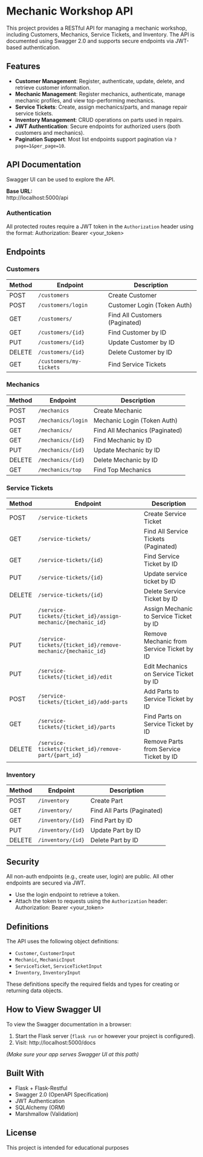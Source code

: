 # Mechanic Workshop API

This project provides a RESTful API for managing a mechanic workshop, including Customers, Mechanics, Service Tickets, and Inventory. The API is documented using Swagger 2.0 and supports secure endpoints via JWT-based authentication.

## Features

- **Customer Management**: Register, authenticate, update, delete, and retrieve customer information.
- **Mechanic Management**: Register mechanics, authenticate, manage mechanic profiles, and view top-performing mechanics.
- **Service Tickets**: Create, assign mechanics/parts, and manage repair service tickets.
- **Inventory Management**: CRUD operations on parts used in repairs.
- **JWT Authentication**: Secure endpoints for authorized users (both customers and mechanics).
- **Pagination Support**: Most list endpoints support pagination via `?page=1&per_page=10`.

## API Documentation

Swagger UI can be used to explore the API.

**Base URL:**  
http://localhost:5000/api

### Authentication

All protected routes require a JWT token in the `Authorization` header using the format:
Authorization: Bearer <your_token>

## Endpoints

### Customers

| Method | Endpoint                      | Description                       |
|--------|-------------------------------|-----------------------------------|
| POST   | `/customers`                  | Create Customer                   |
| POST   | `/customers/login`            | Customer Login (Token Auth)       |
| GET    | `/customers/`                 | Find All Customers (Paginated)    |
| GET    | `/customers/{id}`             | Find Customer by ID               |
| PUT    | `/customers/{id}`             | Update Customer by ID             |
| DELETE | `/customers/{id}`             | Delete Customer by ID             |
| GET    | `/customers/my-tickets`       | Find Service Tickets              |

### Mechanics

| Method | Endpoint                            | Description                        |
|--------|-------------------------------------|------------------------------------|
| POST   | `/mechanics`                        | Create Mechanic                    |
| POST   | `/mechanics/login`                  | Mechanic Login (Token Auth)        |
| GET    | `/mechanics/`                       | Find All Mechanics (Paginated)     |
| GET    | `/mechanics/{id}`                   | Find Mechanic by ID                |
| PUT    | `/mechanics/{id}`                   | Update Mechanic by ID              |
| DELETE | `/mechanics/{id}`                   | Delete Mechanic by ID              |
| GET    | `/mechanics/top`                    | Find Top Mechanics                 |

### Service Tickets

| Method | Endpoint                            | Description                        |
|--------|-------------------------------------|------------------------------------|
| POST   | `/service-tickets`  | Create Service Ticket                                 
| GET    | `/service-tickets/` | Find All Service Tickets (Paginated)    
| GET    | `/service-tickets/{id}`  | Find Service Ticket by ID                
| PUT    | `/service-tickets/{id}`  | Update service ticket by ID                   
| DELETE |  `/service-tickets/{id}` | Delete Service Ticket by ID                    
| PUT    | `/service-tickets/{ticket_id}/assign-mechanic/{mechanic_id}` | Assign Mechanic to Service Ticket by ID
| PUT    |  `/service-tickets/{ticket_id}/remove-mechanic/{mechanic_id}` | Remove Mechanic from Service Ticket by ID
| PUT    | `/service-tickets/{ticket_id}/edit`      | Edit Mechanics on Service Ticket by ID 
| POST   | `/service-tickets/{ticket_id}/add-parts` | Add Parts to Service Ticket by ID           
| GET    |  `/service-tickets/{ticket_id}/parts`    | Find Parts on Service Ticket by ID               
| DELETE |  `/service-tickets/{ticket_id}/remove-part/{part_id}` | Remove Parts from Service Ticket by ID

### Inventory

| Method | Endpoint            | Description                          |
|--------|---------------------|--------------------------------------|
| POST   | `/inventory`        | Create Part                          |
| GET    | `/inventory/`       | Find All Parts (Paginated)           |
| GET    | `/inventory/{id}`   | Find Part by ID                      |
| PUT    | `/inventory/{id}`   | Update Part by ID                    |
| DELETE | `/inventory/{id}`   | Delete Part by ID                    |

## Security

All non-auth endpoints (e.g., create user, login) are public. All other endpoints are secured via JWT.

- Use the login endpoint to retrieve a token.
- Attach the token to requests using the `Authorization` header:
Authorization: Bearer <your_token>

## Definitions

The API uses the following object definitions:

- `Customer`, `CustomerInput`
- `Mechanic`, `MechanicInput`
- `ServiceTicket`, `ServiceTicketInput`
- `Inventory`, `InventoryInput`

These definitions specify the required fields and types for creating or returning data objects.

## How to View Swagger UI

To view the Swagger documentation in a browser:

1. Start the Flask server (`flask run` or however your project is configured).
2. Visit: http://localhost:5000/docs

*(Make sure your app serves Swagger UI at this path)*

## Built With

- Flask + Flask-Restful
- Swagger 2.0 (OpenAPI Specification)
- JWT Authentication
- SQLAlchemy (ORM)
- Marshmallow (Validation)

## License

This project is intended for educational purposes 